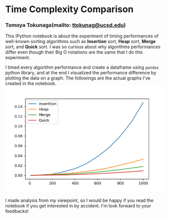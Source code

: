 # Time Complexity Comparison
### Tomoya Tokunaga(mailto: ttokunag@ucsd.edu)
This IPython notebook is about the experiment of timing performances of well-known sorting algorithms such as **Insertion** sort, 
**Heap** sort, **Merge** sort, and **Quick** sort. I was so curious about why algorithms performances differ even though 
their Big O notations are the same that I do this experiment.

I timed every algorithm performance and create a dataframe using `pandas` python library, and at the end I visualized 
the performance difference by plotting the data on a graph. The followings are the actual graphs I've created in the notebook.<br>
<img src="https://github.com/ttokunag/Algorithms/blob/master/Time_Complexity_Comparison/runtime_analysis1.png" width="550">

I made analysis from my viewpoint, so I would be happy if you read the notebook if you get interested in by accident. 
I'm look forward to your feedbacks!
